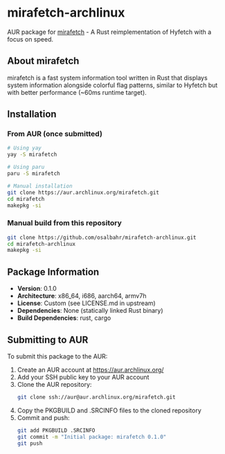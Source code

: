 # mirafetch-archlinux

AUR package for [mirafetch](https://github.com/ArgentumCation/mirafetch) - A Rust reimplementation of Hyfetch with a focus on speed.

## About mirafetch

mirafetch is a fast system information tool written in Rust that displays system information alongside colorful flag patterns, similar to Hyfetch but with better performance (~60ms runtime target).

## Installation

### From AUR (once submitted)

```bash
# Using yay
yay -S mirafetch

# Using paru  
paru -S mirafetch

# Manual installation
git clone https://aur.archlinux.org/mirafetch.git
cd mirafetch
makepkg -si
```

### Manual build from this repository

```bash
git clone https://github.com/osalbahr/mirafetch-archlinux.git
cd mirafetch-archlinux
makepkg -si
```

## Package Information

- **Version**: 0.1.0
- **Architecture**: x86_64, i686, aarch64, armv7h
- **License**: Custom (see LICENSE.md in upstream)
- **Dependencies**: None (statically linked Rust binary)
- **Build Dependencies**: rust, cargo

## Submitting to AUR

To submit this package to the AUR:

1. Create an AUR account at https://aur.archlinux.org/
2. Add your SSH public key to your AUR account
3. Clone the AUR repository:
   ```bash
   git clone ssh://aur@aur.archlinux.org/mirafetch.git
   ```
4. Copy the PKGBUILD and .SRCINFO files to the cloned repository
5. Commit and push:
   ```bash
   git add PKGBUILD .SRCINFO
   git commit -m "Initial package: mirafetch 0.1.0"
   git push
   ```
